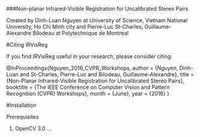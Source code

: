 ###Non-planar Infrared-Visible Registration for Uncalibrated Stereo Pairs

Created by Dinh-Luan Nguyen at University of Science, Vietnam National University, Ho Chi Minh city and Pierre-Luc St-Charles, Guillaume-Alexandre Bilodeau at Polytechnique de Montreal

#Citing IRVisReg

If you find IRVisReg useful in your research, please consider citing:

@InProceedings{Nguyen_2016_CVPR_Workshops,
author = {Nguyen, Dinh-Luan and St-Charles, Pierre-Luc and Bilodeau, Guillaume-Alexandre},
title = {Non-Planar Infrared-Visible Registration for Uncalibrated Stereo Pairs},
booktitle = {The IEEE Conference on Computer Vision and Pattern Recognition (CVPR) Workshops},
month = {June},
year = {2016}
}

#Installation

Prerequisites
1. OpenCV 3.0
...
